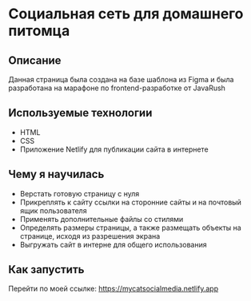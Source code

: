 # Социальная сеть для домашнего питомца

## Описание
Данная страница была создана на базе шаблона из Figma и была разработана на марафоне по frontend-разработке от JavaRush

## Используемые технологии
- HTML
- CSS
- Приложение Netlify для публикации сайта в интернете

## Чему я научилась
- Верстать готовую страницу с нуля
- Прикреплять к сайту ссылки на сторонние сайты и на почтовый ящик пользователя
- Применять дополнительные файлы со стилями
- Определять размеры страницы, а также размещать объекты на странице, исходя из разрешения экрана
- Выгружать сайт в интерне для общего использования

## Как запустить
Перейти по моей ссылке: https://mycatsocialmedia.netlify.app
